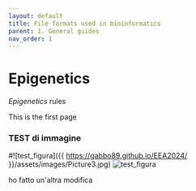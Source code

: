 ```yaml
---
layout: default
title: File formats used in bioinformatics
parent: 1. General guides
nav_order: 1
---
```



# Epigenetics
_Epigenetics_ rules

This is the first page
### TEST di immagine

#![test_figura]({{ https://gabbo89.github.io/EEA2024/ }}/assets/images/Picture3.jpg)
![test_figura][def]


ho fatto un'altra modifica
##

[def]: https://gabbo89.github.io/EEA2024/assets/images/Picture3.jpg